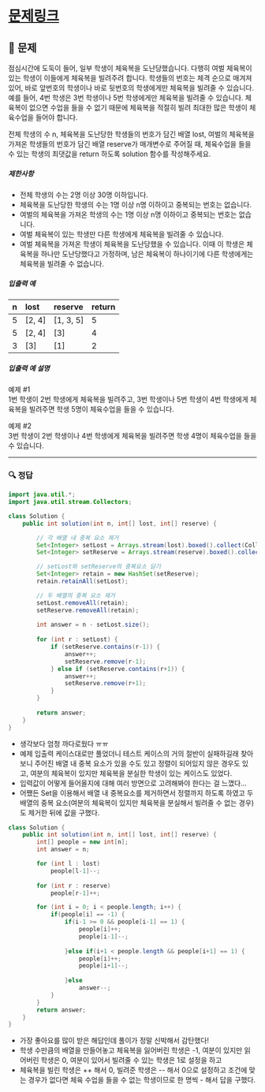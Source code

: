 # [문제링크](https://school.programmers.co.kr/learn/courses/30/lessons/42862)

## 📝 문제

점심시간에 도둑이 들어, 일부 학생이 체육복을 도난당했습니다. 다행히 여벌 체육복이 있는 학생이 이들에게 체육복을 빌려주려 합니다. 학생들의 번호는 체격 순으로 매겨져 있어, 바로 앞번호의 학생이나 바로 뒷번호의 학생에게만 체육복을 빌려줄 수 있습니다. 예를 들어, 4번 학생은 3번 학생이나 5번 학생에게만 체육복을 빌려줄 수 있습니다. 체육복이 없으면 수업을 들을 수 없기 때문에 체육복을 적절히 빌려 최대한 많은 학생이 체육수업을 들어야 합니다.

전체 학생의 수 n, 체육복을 도난당한 학생들의 번호가 담긴 배열 lost, 여벌의 체육복을 가져온 학생들의 번호가 담긴 배열 reserve가 매개변수로 주어질 때, 체육수업을 들을 수 있는 학생의 최댓값을 return 하도록 solution 함수를 작성해주세요.

##### 제한사항

-   전체 학생의 수는 2명 이상 30명 이하입니다.
-   체육복을 도난당한 학생의 수는 1명 이상 n명 이하이고 중복되는 번호는 없습니다.
-   여벌의 체육복을 가져온 학생의 수는 1명 이상 n명 이하이고 중복되는 번호는 없습니다.
-   여벌 체육복이 있는 학생만 다른 학생에게 체육복을 빌려줄 수 있습니다.
-   여벌 체육복을 가져온 학생이 체육복을 도난당했을 수 있습니다. 이때 이 학생은 체육복을 하나만 도난당했다고 가정하며, 남은 체육복이 하나이기에 다른 학생에게는 체육복을 빌려줄 수 없습니다.

##### 입출력 예

| n   | lost   | reserve   | return |
|:--- |:------ |:--------- |:------ |
| 5   | [2, 4] | [1, 3, 5] | 5      |
| 5   | [2, 4] | [3]       | 4      |
| 3   | [3]    | [1]       | 2       |


##### 입출력 예 설명

예제 #1  
1번 학생이 2번 학생에게 체육복을 빌려주고, 3번 학생이나 5번 학생이 4번 학생에게 체육복을 빌려주면 학생 5명이 체육수업을 들을 수 있습니다.

예제 #2  
3번 학생이 2번 학생이나 4번 학생에게 체육복을 빌려주면 학생 4명이 체육수업을 들을 수 있습니다.

---

### 🔍 정답

```java
import java.util.*;
import java.util.stream.Collectors;

class Solution {
    public int solution(int n, int[] lost, int[] reserve) {

		// 각 배열 내 중복 요소 제거
        Set<Integer> setLost = Arrays.stream(lost).boxed().collect(Collectors.toSet());
        Set<Integer> setReserve = Arrays.stream(reserve).boxed().collect(Collectors.toSet());

		// setLost와 setReserve의 중복요소 담기
        Set<Integer> retain = new HashSet(setReserve);
        retain.retainAll(setLost);

		// 두 배열의 중복 요소 제거
        setLost.removeAll(retain);
        setReserve.removeAll(retain);
        
        int answer = n - setLost.size();
        
        for (int r : setLost) {
            if (setReserve.contains(r-1)) {
                answer++;
                setReserve.remove(r-1);
            } else if (setReserve.contains(r+1)) {
                answer++;
                setReserve.remove(r+1);
            }
        }
    
        return answer;
    }
}
```
- 생각보다 엄청 까다로웠다 ㅠㅠ 
- 예제 입출력 케이스대로만 풀었더니 테스트 케이스의 거의 절반이 실패하길래 찾아보니 주어진 배열 내 중복 요소가 있을 수도 있고 정렬이 되어있지 않은 경우도 있고, 여분의 체육복이 있지만 체육복을 분실한 학생이 있는 케이스도 있었다.
- 입력값이 어떻게 들어올지에 대해 여러 방면으로 고려해봐야 한다는 걸 느꼈다...
- 어쨌든 Set을 이용해서 배열 내 중복요소를 제거하면서 정렬까지 하도록 하였고 두 배열의 중복 요소(여분의 체육복이 있지만 체육복을 분실해서 빌려줄 수 없는 경우)도 제거한 뒤에 값을 구했다.

```java
class Solution {
    public int solution(int n, int[] lost, int[] reserve) {
        int[] people = new int[n];
        int answer = n;

        for (int l : lost) 
            people[l-1]--;
            
        for (int r : reserve) 
            people[r-1]++;

        for (int i = 0; i < people.length; i++) {
            if(people[i] == -1) {
                if(i-1 >= 0 && people[i-1] == 1) {
                    people[i]++;
                    people[i-1]--;
                    
                }else if(i+1 < people.length && people[i+1] == 1) {
                    people[i]++;
                    people[i+1]--;
                    
                }else 
                    answer--;
            }
        }
        return answer;
    }
}
```
- 가장 좋아요를 많이 받은 해답인데 풀이가 정말 신박해서 감탄했다!
- 학생 수만큼의 배열을 만들어놓고 체육복을 잃어버린 학생은 -1, 여분이 있지만 읽어버린 학생은 0, 여분이 있어서 빌려줄 수 있는 학생은 1로 설정을 하고
- 체육복을 빌린 학생은 ++ 해서 0, 빌려준 학생은 -- 해서 0으로 설정하고 조건에 맞는 경우가 없다면 체육 수업을 들을 수 없는 학생이므로 한 명씩 - 해서 답을 구했다.
